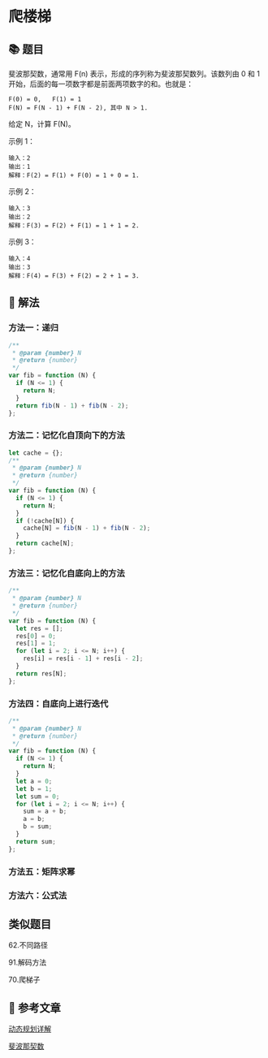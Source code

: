 # 爬楼梯

## 📚 题目

斐波那契数，通常用 F(n) 表示，形成的序列称为斐波那契数列。该数列由 0 和 1 开始，后面的每一项数字都是前面两项数字的和。也就是：

```
F(0) = 0,   F(1) = 1
F(N) = F(N - 1) + F(N - 2), 其中 N > 1.
```

给定 N，计算 F(N)。

示例 1：

```
输入：2
输出：1
解释：F(2) = F(1) + F(0) = 1 + 0 = 1.
```

示例 2：

```
输入：3
输出：2
解释：F(3) = F(2) + F(1) = 1 + 1 = 2.
```

示例 3：

```
输入：4
输出：3
解释：F(4) = F(3) + F(2) = 2 + 1 = 3.
```

## 📝 解法

### 方法一：递归

```js
/**
 * @param {number} N
 * @return {number}
 */
var fib = function (N) {
  if (N <= 1) {
    return N;
  }
  return fib(N - 1) + fib(N - 2);
};
```

### 方法二：记忆化自顶向下的方法

```js
let cache = {};
/**
 * @param {number} N
 * @return {number}
 */
var fib = function (N) {
  if (N <= 1) {
    return N;
  }
  if (!cache[N]) {
    cache[N] = fib(N - 1) + fib(N - 2);
  }
  return cache[N];
};
```

### 方法三：记忆化自底向上的方法

```js
/**
 * @param {number} N
 * @return {number}
 */
var fib = function (N) {
  let res = [];
  res[0] = 0;
  res[1] = 1;
  for (let i = 2; i <= N; i++) {
    res[i] = res[i - 1] + res[i - 2];
  }
  return res[N];
};
```

### 方法四：自底向上进行迭代

```js
/**
 * @param {number} N
 * @return {number}
 */
var fib = function (N) {
  if (N <= 1) {
    return N;
  }
  let a = 0;
  let b = 1;
  let sum = 0;
  for (let i = 2; i <= N; i++) {
    sum = a + b;
    a = b;
    b = sum;
  }
  return sum;
};
```

### 方法五：矩阵求幂

### 方法六：公式法

## 类似题目

62.不同路径

91.解码方法

70.爬梯子

## 📒 参考文章

[动态规划详解](https://github.com/labuladong/fucking-algorithm/blob/master/%E5%8A%A8%E6%80%81%E8%A7%84%E5%88%92%E7%B3%BB%E5%88%97/%E5%8A%A8%E6%80%81%E8%A7%84%E5%88%92%E8%AF%A6%E8%A7%A3%E8%BF%9B%E9%98%B6.md)

[斐波那契数](https://leetcode-cn.com/problems/fibonacci-number/solution/fei-bo-na-qi-shu-by-leetcode/)
